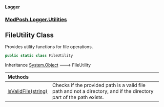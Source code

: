 #### [Logger](index.md 'index')
### [ModPosh.Logger.Utilities](ModPosh.Logger.Utilities.md 'ModPosh.Logger.Utilities')

## FileUtility Class

Provides utility functions for file operations.

```csharp
public static class FileUtility
```

Inheritance [System.Object](https://docs.microsoft.com/en-us/dotnet/api/System.Object 'System.Object') &#129106; FileUtility

| Methods | |
| :--- | :--- |
| [IsValidFile(string)](ModPosh.Logger.Utilities.FileUtility.IsValidFile(string).md 'ModPosh.Logger.Utilities.FileUtility.IsValidFile(string)') | Checks if the provided path is a valid file path and not a directory, and if the directory part of the path exists. |
